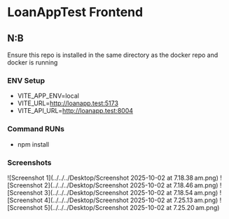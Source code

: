 # LoanAppTest Frontend

## N:B
Ensure this repo is installed in the same directory as the docker repo and docker is running

### ENV Setup
- VITE_APP_ENV=local
- VITE_URL=http://loanapp.test:5173
- VITE_API_URL=http://loanapp.test:8004

### Command RUNs
- npm install

### Screenshots
![Screenshot 1](../../../Desktop/Screenshot 2025-10-02 at 7.18.38 am.png)
![Screenshot 2](../../../Desktop/Screenshot 2025-10-02 at 7.18.46 am.png)
![Screenshot 3](../../../Desktop/Screenshot 2025-10-02 at 7.18.54 am.png)
![Screenshot 4](../../../Desktop/Screenshot 2025-10-02 at 7.25.13 am.png)
![Screenshot 5](../../../Desktop/Screenshot 2025-10-02 at 7.25.20 am.png)
